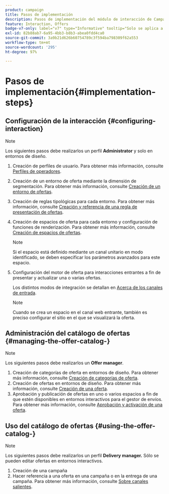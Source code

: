 ```yaml
---
product: campaign
title: Pasos de implementación
description: Pasos de implementación del módulo de interacción de Campaign
feature: Interaction, Offers
badge-v7-only: label="v7" type="Informative" tooltip="Solo se aplica a Campaign Classic v7"
exl-id: 82b88ab7-6a95-4bb3-b8b3-abea0fdd4ca0
source-git-commit: 3a9b21d626b60754789c3f594ba798309f62a553
workflow-type: tm+mt
source-wordcount: '295'
ht-degree: 97%

---
```


# Pasos de implementación{#implementation-steps}



## Configuración de la interacción {#configuring-interaction}

>[!NOTE]
>
>Los siguientes pasos debe realizarlos un perfil **Administrator** y solo en entornos de diseño.

1. Creación de perfiles de usuario. Para obtener más información, consulte [Perfiles de operadores](../../interaction/using/operator-profiles.md).
1. Creación de un entorno de oferta mediante la dimensión de segmentación. Para obtener más información, consulte [Creación de un entorno de ofertas](../../interaction/using/live-design-environments.md#creating-an-offer-environment).
1. Creación de reglas tipológicas para cada entorno. Para obtener más información, consulte [Creación y referencia de una regla de presentación de ofertas](../../interaction/using/managing-offer-presentation.md#creating-and-referencing-an-offer-presentation-rule). 
1. Creación de espacios de oferta para cada entorno y configuración de funciones de renderización. Para obtener más información, consulte [Creación de espacios de ofertas](../../interaction/using/creating-offer-spaces.md).

   >[!NOTE]
   >
   >Si el espacio está definido mediante un canal unitario en modo identificado, se deben especificar los parámetros avanzados para este espacio.

1. Configuración del motor de oferta para interacciones entrantes a fin de presentar y actualizar una o varias ofertas.

   Los distintos modos de integración se detallan en [Acerca de los canales de entrada](../../interaction/using/about-inbound-channels.md).

   >[!NOTE]
   >
   >Cuando se crea un espacio en el canal web entrante, también es preciso configurar el sitio en el que se visualizará la oferta.

## Administración del catálogo de ofertas {#managing-the-offer-catalog-}

>[!NOTE]
>
>Los siguientes pasos debe realizarlos un **Offer manager**.

1. Creación de categorías de oferta en entornos de diseño. Para obtener más información, consulte [Creación de categorías de oferta](../../interaction/using/creating-offer-categories.md).
1. Creación de ofertas en entornos de diseño. Para obtener más información, consulte [Creación de una oferta](../../interaction/using/creating-an-offer.md).
1. Aprobación y publicación de ofertas en uno o varios espacios a fin de que estén disponibles en entornos interactivos para el gestor de envíos. Para obtener más información, consulte [Aprobación y activación de una oferta](../../interaction/using/approving-and-activating-an-offer.md).

## Uso del catálogo de ofertas {#using-the-offer-catalog-}

>[!NOTE]
>
>Los siguientes pasos debe realizarlos un perfil **Delivery manager.** Sólo se pueden editar ofertas en entornos interactivos.

1. Creación de una campaña
1. Hacer referencia a una oferta en una campaña o en la entrega de una campaña. Para obtener más información, consulte [Sobre canales salientes](../../interaction/using/about-outbound-channels.md).
